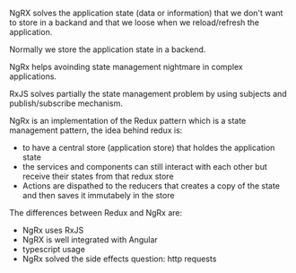 NgRX solves the application state (data or information) that we don't want to store in a backand and that we loose when we reload/refresh the application.

Normally we store the application state in a backend.

NgRx helps avoinding state management nightmare in complex applications.

RxJS solves partially the state management problem by using subjects and publish/subscribe mechanism.

NgRx is an implementation of the Redux pattern which is a state management pattern, the idea behind redux is:
- to have a central store (application store) that holdes the application state
- the services and components can still interact with each other but receive their states from that redux store
- Actions are dispathed to the reducers that creates a copy of the state and then saves it immutabely in the store

The differences between Redux and NgRx are:
- NgRx uses RxJS
- NgRX is well integrated with Angular
- typescript usage
- NgRx solved the side effects question: http requests